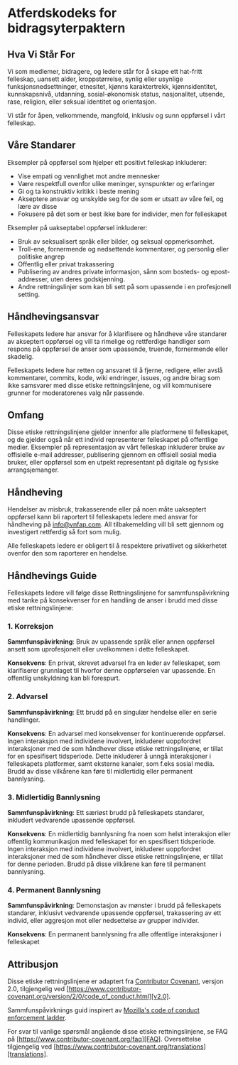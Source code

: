 
# Atferdskodeks for bidragsyterpaktern

## Hva Vi Står For

Vi som medlemer, bidragere, og ledere står for å skape ett hat-fritt felleskap,
uansett alder, kroppstørrelse, synlig eller usynlige funksjonsnedsettninger,
etnesitet, kjønns karaktertrekk, kjønnsidentitet, kunnskapsnivå, utdanning,
sosial-økonomisk status, nasjonalitet, utsende, rase, religion, eller seksual
identitet og orientasjon.

Vi står for åpen, velkommende, mangfold, inklusiv og sunn oppførsel i vårt felleskap.

## Våre Standarer

Eksempler på oppførsel som hjelper ett positivt felleskap inkluderer:

* Vise empati og vennlighet mot andre mennesker
* Være respektfull ovenfor ulike meninger, synspunkter og erfaringer
* Gi og ta konstruktiv kritikk i beste mening
* Akseptere ansvar og unskylde seg for de som er utsatt av våre feil,
  og lære av disse
* Fokusere på det som er best ikke bare for individer, men for felleskapet

Eksempler på uakseptabel oppførsel inkluderer:

* Bruk av seksualisert språk eller bilder, og seksual oppmerksomhet.
* Troll-ene, fornermende og nedsettende kommentarer, og personlig eller politiske angrep
* Offentlig eller privat trakassering
* Publisering av andres private informasjon, sånn som bosteds- og epost-addresser,
  uten deres godskjenning.
* Andre rettningslinjer som kan bli sett på som upassende i en profesjonell setting.

## Håndhevingsansvar

Felleskapets ledere har ansvar for å klarifisere og håndheve våre standarer av
akseptert oppførsel og vill ta rimelige og rettferdige handliger som respons på
oppførsel de anser som upassende, truende, fornermende eller skadelig.

Felleskapets ledere har retten og ansvaret til å fjerne, redigere, eller avslå
kommentarer, commits, kode, wiki endringer, issues, og andre birag som ikke
samsvarer med disse etiske rettningslinjene, og vill kommunisere grunner for
moderatorenes valg når passende.

## Omfang

Disse etiske rettningslinjene gjelder innenfor alle platformene til felleskapet, og
de gjelder også når ett individ representerer felleskapet på offentlige medier.
Eksempler på representasjon av vårt felleskap inkluderer bruke av offisielle e-mail
addresser, publisering gjennom en offisiell sosial media bruker, eller oppførsel som en
utpekt representant på digitale og fysiske arrangsjemanger.

## Håndheving

Hendelser av misbruk, trakasserende eller på noen måte uakseptert oppførsel kann
bli raportert til felleskapets ledere med ansvar for håndheving på
[info@vnfap.com](mailto:info@vnfap.com).
All tilbakemelding vill bli sett gjennom og investigert rettferdig så fort som mulig.

Alle felleskapets ledere er obligert til å respektere privatlivet og sikkerhetet ovenfor
den som raporterer en hendelse.

## Håndhevings Guide

Felleskapets ledere vill følge disse Rettningslinjene for sammfunspåvirkning med
tanke på konsekvenser for en handling de anser i brudd med disse etiske rettningslinjene:

### 1. Korreksjon

**Sammfunspåvirkning**: Bruk av upassende språk eller annen oppførsel ansett som
uprofesjonelt eller uvelkommen i dette felleskapet.

**Konsekvens**: En privat, skrevet advarsel fra en leder av felleskapet, som
klarifiserer grunnlaget til hvorfor denne oppførselen var upassende. En offentlig
unskyldning kan bli forespurt.

### 2. Advarsel

**Sammfunspåvirkning**: Ett brudd på en singulær hendelse eller en serie handlinger.

**Konsekvens**: En advarsel med konsekvenser for kontinuerende oppførsel. Ingen
interaksjon med individene involvert, inkluderer uoppfordret interaksjoner med
de som håndhever disse etiske rettningslinjene, er tillat for en spesifisert tidsperiode.
Dette inkluderer å unngå interaksjoner i felleskapets platformer, samt eksterne
kanaler, som f.eks sosial media. Brudd av disse vilkårene kan føre til midlertidig
eller permanent bannlysning.

### 3. Midlertidig Bannlysning

**Sammfunspåvirkning**: Ett særiøst brudd på felleskapets standarer, inkludert
vedvarende upassende oppførsel.

**Konsekvens**: En midlertidig bannlysning fra noen som helst interaksjon eller
offentlig kommunikasjon med felleskapet for en spesifisert tidsperiode. Ingen
interaksjon med individene involvert, inkluderer uoppfordret interaksjoner med
de som håndhever disse etiske rettningslinjene, er tillat for denne perioden.
Brudd på disse vilkårene kan føre til permanent bannlysning.

### 4. Permanent Bannlysning

**Sammfunspåvirkning**: Demonstasjon av mønster i brudd på felleskapets standarer,
inklusivt vedvarende upassende oppførsel, trakassering av ett individ, eller
aggresjon mot eller nedsettelse av grupper individer.

**Konsekvens**: En permanent bannlysning fra alle offentlige interaksjoner i
felleskapet

## Attribusjon

Disse etiske rettningslinjene er adaptert fra [Contributor Covenant][homepage],
versjon 2.0, tilgjengelig ved
[https://www.contributor-covenant.org/version/2/0/code_of_conduct.html][v2.0].

Sammfunspåvirknings guid inspirert av
[Mozilla's code of conduct enforcement ladder][Mozilla CoC].

For svar til vanlige spørsmål angående disse etiske rettningslinjene, se FAQ på
[https://www.contributor-covenant.org/faq][FAQ]. Oversettelse tilgjengelig
ved [https://www.contributor-covenant.org/translations][translations].

[homepage]: https://www.contributor-covenant.org
[v2.0]: https://www.contributor-covenant.org/version/2/0/code_of_conduct.html
[Mozilla CoC]: https://github.com/mozilla/diversity
[FAQ]: https://www.contributor-covenant.org/faq
[translations]: https://www.contributor-covenant.org/translations
